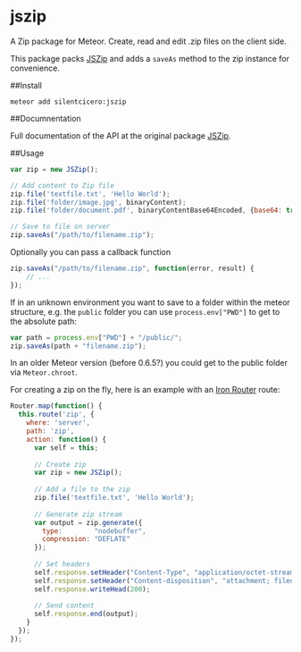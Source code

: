 jszip
=============

A Zip package for Meteor. Create, read and edit .zip files on the client side.

This package packs [JSZip][1] and adds a `saveAs` method to the zip instance for convenience.


##Install
```
meteor add silentcicero:jszip
```


##Documnentation

Full documentation of the API at the original package [JSZip][2].


##Usage
```js
var zip = new JSZip();

// Add content to Zip file
zip.file('textfile.txt', 'Hello World');
zip.file('folder/image.jpg', binaryContent);
zip.file('folder/document.pdf', binaryContentBase64Encoded, {base64: true});

// Save to file on server
zip.saveAs("/path/to/filename.zip");
```

Optionally you can pass a callback function
```js
zip.saveAs("/path/to/filename.zip", function(error, result) {
    // ...
});
```

If in an unknown environment you want to save to a folder within the meteor structure, e.g. the `public` folder you can use `process.env["PWD"]` to get to the absolute path:
```js
var path = process.env["PWD"] + "/public/";
zip.saveAs(path + "filename.zip");
```

In an older Meteor version (before 0.6.5?) you could get to the public folder via `Meteor.chroot`.

For creating a zip on the fly, here is an example with an [Iron Router][3] route:

```js
Router.map(function() {
  this.route('zip', {
    where: 'server',
    path: 'zip',
    action: function() {
      var self = this;
            
      // Create zip
      var zip = new JSZip();
      
      // Add a file to the zip
      zip.file('textfile.txt', 'Hello World');
      
      // Generate zip stream
      var output = zip.generate({
        type:        "nodebuffer",
        compression: "DEFLATE"
      });
      
      // Set headers
      self.response.setHeader("Content-Type", "application/octet-stream");
      self.response.setHeader("Content-disposition", "attachment; filename=filename.zip");
      self.response.writeHead(200);
      
      // Send content
      self.response.end(output);
    }
  });
});
```

  [1]: http://stuk.github.io/jszip/
  [2]: http://stuk.github.io/jszip/documentation/api_jszip.html
  [3]: https://github.com/EventedMind/iron-router
